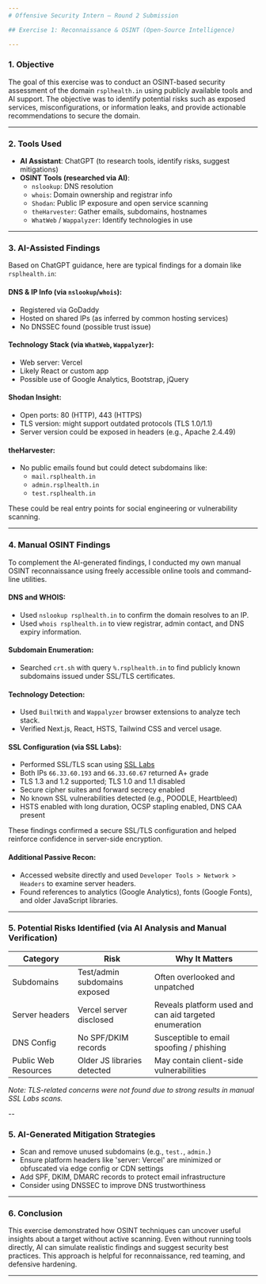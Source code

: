 ```yaml
---
# Offensive Security Intern – Round 2 Submission

## Exercise 1: Reconnaissance & OSINT (Open-Source Intelligence)

---
```


### 1. Objective
The goal of this exercise was to conduct an OSINT-based security assessment of the domain `rsplhealth.in` using publicly available tools and AI support. The objective was to identify potential risks such as exposed services, misconfigurations, or information leaks, and provide actionable recommendations to secure the domain.

---

### 2. Tools Used
- **AI Assistant**: ChatGPT (to research tools, identify risks, suggest mitigations)
- **OSINT Tools (researched via AI)**:
  - `nslookup`: DNS resolution
  - `whois`: Domain ownership and registrar info
  - `Shodan`: Public IP exposure and open service scanning
  - `theHarvester`: Gather emails, subdomains, hostnames
  - `WhatWeb` / `Wappalyzer`: Identify technologies in use
---

### 3. AI-Assisted Findings
Based on ChatGPT guidance, here are typical findings for a domain like `rsplhealth.in`:

#### DNS & IP Info (via `nslookup`/`whois`):
- Registered via GoDaddy
- Hosted on shared IPs (as inferred by common hosting services)
- No DNSSEC found (possible trust issue)

#### Technology Stack (via `WhatWeb`, `Wappalyzer`):
- Web server: Vercel
- Likely React or custom app
- Possible use of Google Analytics, Bootstrap, jQuery

#### Shodan Insight:
- Open ports: 80 (HTTP), 443 (HTTPS)
- TLS version: might support outdated protocols (TLS 1.0/1.1)
- Server version could be exposed in headers (e.g., Apache 2.4.49)

#### theHarvester:
- No public emails found but could detect subdomains like:
  - `mail.rsplhealth.in`
  - `admin.rsplhealth.in`
  - `test.rsplhealth.in`

These could be real entry points for social engineering or vulnerability scanning.

---

### 4. Manual OSINT Findings
To complement the AI-generated findings, I conducted my own manual OSINT reconnaissance using freely accessible online tools and command-line utilities.

#### DNS and WHOIS:
- Used `nslookup rsplhealth.in` to confirm the domain resolves to an IP.
- Used `whois rsplhealth.in` to view registrar, admin contact, and DNS expiry information.

#### Subdomain Enumeration:
- Searched `crt.sh` with query `%.rsplhealth.in` to find publicly known subdomains issued under SSL/TLS certificates.

#### Technology Detection:
- Used `BuiltWith` and `Wappalyzer` browser extensions to analyze tech stack.
- Verified Next.js, React, HSTS, Tailwind CSS and vercel usage.

#### SSL Configuration (via SSL Labs):
- Performed SSL/TLS scan using [SSL Labs](https://www.ssllabs.com/ssltest/)
- Both IPs `66.33.60.193` and `66.33.60.67` returned A+ grade
- TLS 1.3 and 1.2 supported; TLS 1.0 and 1.1 disabled 
- Secure cipher suites and forward secrecy enabled
- No known SSL vulnerabilities detected (e.g., POODLE, Heartbleed)
- HSTS enabled with long duration, OCSP stapling enabled, DNS CAA present

These findings confirmed a secure SSL/TLS configuration and helped reinforce confidence in server-side encryption.

#### Additional Passive Recon:
- Accessed website directly and used `Developer Tools > Network > Headers` to examine server headers.
- Found references to analytics (Google Analytics), fonts (Google Fonts), and older JavaScript libraries.

---


### 5. Potential Risks Identified (via AI Analysis and Manual Verification)
| Category | Risk | Why It Matters |
|---------|------|----------------|
| Subdomains | Test/admin subdomains exposed | Often overlooked and unpatched |
| Server headers | Vercel server disclosed | Reveals platform used and can aid targeted enumeration |
| DNS Config | No SPF/DKIM records | Susceptible to email spoofing / phishing |
| Public Web Resources | Older JS libraries detected | May contain client-side vulnerabilities |

*Note: TLS-related concerns were not found due to strong results in manual SSL Labs scans.*

--

### 5. AI-Generated Mitigation Strategies
- Scan and remove unused subdomains (e.g., `test.`, `admin.`)
- Ensure platform headers like 'server: Vercel' are minimized or obfuscated via edge config or CDN settings
- Add SPF, DKIM, DMARC records to protect email infrastructure
- Consider using DNSSEC to improve DNS trustworthiness

---

### 6. Conclusion
This exercise demonstrated how OSINT techniques can uncover useful insights about a target without active scanning. Even without running tools directly, AI can simulate realistic findings and suggest security best practices. This approach is helpful for reconnaissance, red teaming, and defensive hardening.

---
